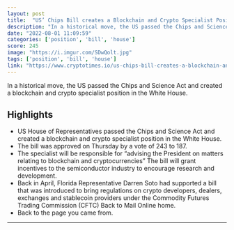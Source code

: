 ```yaml
---
layout: post
title:  "US’ Chips Bill creates a Blockchain and Crypto Specialist Position"
description: "In a historical move, the US passed the Chips and Science Act and created a blockchain and crypto specialist position in the White House."
date: "2022-08-01 11:09:59"
categories: ['position', 'bill', 'house']
score: 245
image: "https://i.imgur.com/SDwQolt.jpg"
tags: ['position', 'bill', 'house']
link: "https://www.cryptotimes.io/us-chips-bill-creates-a-blockchain-and-crypto-specialist-position/"
---
```


In a historical move, the US passed the Chips and Science Act and created a blockchain and crypto specialist position in the White House.

## Highlights

- US House of Representatives passed the Chips and Science Act and created a blockchain and crypto specialist position in the White House.
- The bill was approved on Thursday by a vote of 243 to 187.
- The specialist will be responsible for “advising the President on matters relating to blockchain and cryptocurrencies” The bill will grant incentives to the semiconductor industry to encourage research and development.
- Back in April, Florida Representative Darren Soto had supported a bill that was introduced to bring regulations on crypto developers, dealers, exchanges and stablecoin providers under the Commodity Futures Trading Commission (CFTC) Back to Mail Online home.
- Back to the page you came from.

---
